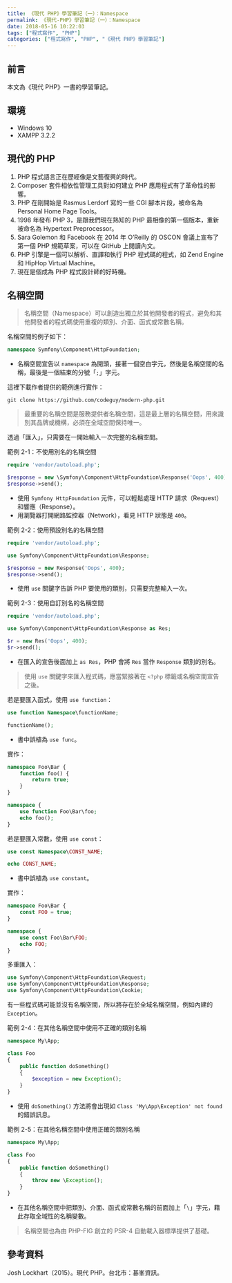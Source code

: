 ```yaml
---
title: 《現代 PHP》學習筆記（一）：Namespace
permalink: 《現代-PHP》學習筆記（一）：Namespace
date: 2018-05-16 10:22:03
tags: ["程式寫作", "PHP"]
categories: ["程式寫作", "PHP", "《現代 PHP》學習筆記"]
---
```


## 前言

本文為《現代 PHP》一書的學習筆記。

## 環境

- Windows 10
- XAMPP 3.2.2

## 現代的 PHP

1. PHP 程式語言正在歷經像是文藝復興的時代。
2. Composer 套件相依性管理工具對如何建立 PHP 應用程式有了革命性的影響。
3. PHP 在剛開始是 Rasmus Lerdorf 寫的一些 CGI 腳本片段，被命名為 Personal Home Page Tools。
4. 1998 年發布 PHP 3，是跟我們現在熟知的 PHP 最相像的第一個版本，重新被命名為 Hypertext Preprocessor。
5. Sara Golemon 和 Facebook 在 2014 年 O’Reilly 的 OSCON 會議上宣布了第一個 PHP 規範草案，可以在 GitHub 上閱讀內文。
6. PHP 引擎是一個可以解析、直譯和執行 PHP 程式碼的程式，如 Zend Engine 和 HipHop Virtual Machine。
7. 現在是個成為 PHP 程式設計師的好時機。

## 名稱空間

> 名稱空間（Namespace）可以創造出獨立於其他開發者的程式，避免和其他開發者的程式碼使用重複的類別、介面、函式或常數名稱。

名稱空間的例子如下：

```PHP
namespace Symfony\Component\HttpFoundation;
```

- 名稱空間宣告以 `namespace` 為開頭，接著一個空白字元，然後是名稱空間的名稱，最後是一個結束的分號「`;`」字元。

這裡下載作者提供的範例進行實作：

```CMD
git clone https://github.com/codeguy/modern-php.git
```

> 最重要的名稱空間是服務提供者名稱空間，這是最上層的名稱空間，用來識別其品牌或機構，必須在全域空間保持唯一。

透過「匯入」，只需要在一開始輸入一次完整的名稱空間。

範例 2-1：不使用別名的名稱空間

```PHP
require 'vendor/autoload.php';

$response = new \Symfony\Component\HttpFoundation\Response('Oops', 400);
$response->send();
```

- 使用 `Symfony HttpFoundation` 元件，可以輕鬆處理 HTTP 請求（Request）和響應（Response）。
- 用瀏覽器打開網路監控器（Network），看見 HTTP 狀態是 `400`。

範例 2-2：使用預設別名的名稱空間

```PHP
require 'vendor/autoload.php';

use Symfony\Component\HttpFoundation\Response;

$response = new Response('Oops', 400);
$response->send();
```

- 使用 `use` 關鍵字告訴 PHP 要使用的類別，只需要完整輸入一次。

範例 2-3：使用自訂別名的名稱空間

```PHP
require 'vendor/autoload.php';

use Symfony\Component\HttpFoundation\Response as Res;

$r = new Res('Oops', 400);
$r->send();
```

- 在匯入的宣告後面加上 `as Res`，PHP 會將 `Res` 當作 `Response` 類別的別名。

> 使用 `use` 關鍵字來匯入程式碼，應當緊接著在 `<?php` 標籤或名稱空間宣告之後。

若是要匯入函式，使用 `use function`：

```PHP
use function Namespace\functionName;

functionName();
```

- 書中誤植為 `use func`。

實作：

```PHP
namespace Foo\Bar {
    function foo() {
        return true;
    }
}

namespace {
    use function Foo\Bar\foo;
    echo foo();
}
```

若是要匯入常數，使用 `use const`：

```PHP
use const Namespace\CONST_NAME;

echo CONST_NAME;
```

- 書中誤植為 `use constant`。

實作：

```PHP
namespace Foo\Bar {
    const FOO = true;
}

namespace {
    use const Foo\Bar\FOO;
    echo FOO;
}
```

多重匯入：

```PHP
use Symfony\Component\HttpFoundation\Request;
use Symfony\Component\HttpFoundation\Response;
use Symfony\Component\HttpFoundation\Cookie;
```

有一些程式碼可能並沒有名稱空間，所以將存在於全域名稱空間，例如內建的 `Exception`。

範例 2-4：在其他名稱空間中使用不正確的類別名稱

```PHP
namespace My\App;

class Foo
{
    public function doSomething()
    {
        $exception = new Exception();
    }
}
```

- 使用 `doSomething()` 方法將會出現如 `Class 'My\App\Exception' not found` 的錯誤訊息。

範例 2-5：在其他名稱空間中使用正確的類別名稱

```PHP
namespace My\App;

class Foo
{
    public function doSomething()
    {
        throw new \Exception();
    }
}
```

- 在其他名稱空間中把類別、介面、函式或常數名稱的前面加上「`\`」字元，藉此存取全域性的名稱變數。

> 名稱空間也為由 PHP-FIG 創立的 PSR-4 自動載入器標準提供了基礎。

## 參考資料

Josh Lockhart（2015）。現代 PHP。台北市：碁峯資訊。
